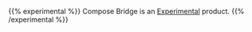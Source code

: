 ---
---

{{% experimental %}}
Compose Bridge is an [Experimental](../manuals/release-lifecycle.md#experimental) product.
{{% /experimental %}}
